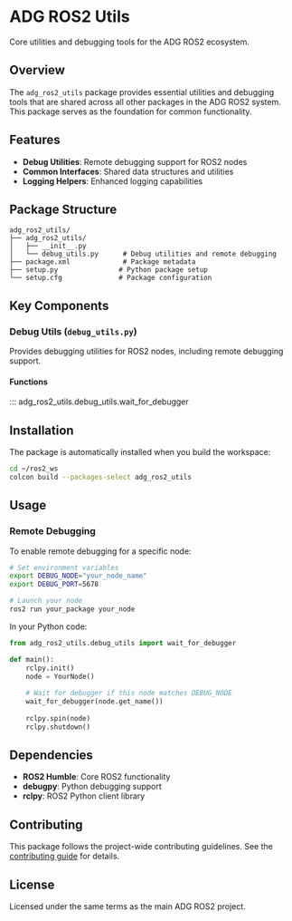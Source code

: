 # ADG ROS2 Utils

Core utilities and debugging tools for the ADG ROS2 ecosystem.

## Overview

The `adg_ros2_utils` package provides essential utilities and debugging tools that are shared across all other packages in the ADG ROS2 system. This package serves as the foundation for common functionality.

## Features

- **Debug Utilities**: Remote debugging support for ROS2 nodes
- **Common Interfaces**: Shared data structures and utilities
- **Logging Helpers**: Enhanced logging capabilities

## Package Structure

```
adg_ros2_utils/
├── adg_ros2_utils/
│   ├── __init__.py
│   └── debug_utils.py      # Debug utilities and remote debugging
├── package.xml             # Package metadata
├── setup.py               # Python package setup
└── setup.cfg              # Package configuration
```

## Key Components

### Debug Utils (`debug_utils.py`)

Provides debugging utilities for ROS2 nodes, including remote debugging support.

#### Functions

::: adg_ros2_utils.debug_utils.wait_for_debugger

## Installation

The package is automatically installed when you build the workspace:

```bash
cd ~/ros2_ws
colcon build --packages-select adg_ros2_utils
```

## Usage

### Remote Debugging

To enable remote debugging for a specific node:

```bash
# Set environment variables
export DEBUG_NODE="your_node_name"
export DEBUG_PORT=5678

# Launch your node
ros2 run your_package your_node
```

In your Python code:

```python
from adg_ros2_utils.debug_utils import wait_for_debugger

def main():
    rclpy.init()
    node = YourNode()
    
    # Wait for debugger if this node matches DEBUG_NODE
    wait_for_debugger(node.get_name())
    
    rclpy.spin(node)
    rclpy.shutdown()
```

## Dependencies

- **ROS2 Humble**: Core ROS2 functionality
- **debugpy**: Python debugging support
- **rclpy**: ROS2 Python client library

## Contributing

This package follows the project-wide contributing guidelines. See the [contributing guide](../developer-guide/contributing.md) for details.

## License

Licensed under the same terms as the main ADG ROS2 project.
